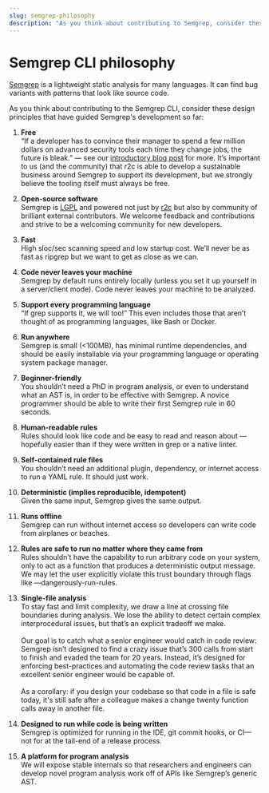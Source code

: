 ```yaml
---
slug: semgrep-philosophy
description: "As you think about contributing to Semgrep, consider these design principles that have guided Semgrep CLI’s development so far."
---
```


# Semgrep CLI philosophy

[Semgrep](https://semgrep.dev/) is a lightweight static analysis for many languages. It can find bug variants with patterns that look like source code.

As you think about contributing to the Semgrep CLI, consider these design principles that have guided Semgrep's development so far:

1. **Free**<br/>
“If a developer has to convince their manager to spend a few million dollars on advanced security tools each time they change jobs, the future is bleak.” — see our [introductory blog post](https://r2c.dev/blog/2020/introducing-semgrep-and-r2c/) for more. It’s important to us (and the community) that r2c is able to develop a sustainable business around Semgrep to support its development, but we strongly believe the tooling itself must always be free.

1. **Open-source software**<br/>
Semgrep is [LGPL](https://tldrlegal.com/license/gnu-lesser-general-public-license-v2.1-(lgpl-2.1)) and powered not just by [r2c](https://r2c.dev/) but also by community of brilliant external contributors. We welcome feedback and contributions and strive to be a welcoming community for new developers.

1. **Fast**<br/>
High sloc/sec scanning speed and low startup cost. We’ll never be as fast as ripgrep but we want to get as close as we can.

1. **Code never leaves your machine**<br/>
Semgrep by default runs entirely locally (unless you set it up yourself in a server/client mode). Code never leaves your machine to be analyzed.

1. **Support every programming language**<br/>
“If grep supports it, we will too!” This even includes those that aren’t thought of as programming languages, like Bash or Docker.

1. **Run anywhere**<br/>
Semgrep is small (<100MB), has minimal runtime dependencies, and should be easily installable via your programming language or operating system package manager. 

1. **Beginner-friendly**<br/>
You shouldn’t need a PhD in program analysis, or even to understand what an AST is, in order to be effective with Semgrep. A novice programmer should be able to write their first Semgrep rule in 60 seconds.

1. **Human-readable rules**<br/>
Rules should look like code and be easy to read and reason about — hopefully easier than if they were written in grep or a native linter.

1. **Self-contained rule files**<br/>
You shouldn’t need an additional plugin, dependency, or internet access to run a YAML rule. It should just work.

1. **Deterministic (implies reproducible, idempotent)**<br/>
Given the same input, Semgrep gives the same output.

1. **Runs offline**<br/>
Semgrep can run without internet access so developers can write code from airplanes or beaches.

1. **Rules are safe to run no matter where they came from**<br/>
Rules shouldn’t have the capability to run arbitrary code on your system, only to act as a function that produces a deterministic output message. We may let the user explicitly violate this trust boundary through flags like —dangerously-run-rules.

1. **Single-file analysis**<br/>
To stay fast and limit complexity, we draw a line at crossing file boundaries during analysis. We lose the ability to detect certain complex interprocedural issues, but that’s an explicit tradeoff we make.<br/><br/>
Our goal is to catch what a senior engineer would catch in code review: Semgrep isn’t designed to find a crazy issue that’s 300 calls from start to finish and evaded the team for 20 years. Instead, it’s designed for enforcing best-practices and automating the code review tasks that an excellent senior engineer would be capable of.<br/><br/>
As a corollary: if you design your codebase so that code in a file is safe today, it's still safe after a colleague makes a change twenty function calls away in another file.

1. **Designed to run while code is being written**<br/>
Semgrep is optimized for running in the IDE, git commit hooks, or CI—not for at the tail-end of a release process.

1. **A platform for program analysis**<br/>
We will expose stable internals so that researchers and engineers can develop novel program analysis work off of APIs like Semgrep’s generic AST.
